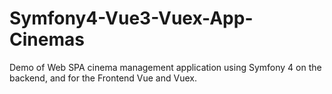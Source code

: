# Symfony4-Vue3-Vuex-App-Cinemas
Demo of Web SPA cinema management application using Symfony 4 on the backend, and for the Frontend Vue and Vuex.
